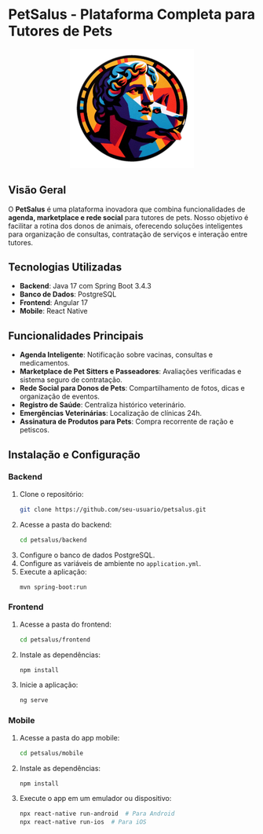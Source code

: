 # PetSalus - Plataforma Completa para Tutores de Pets

<p align = "center">
  <img src="/images/PetSalus_Logo.png" width="50%" />
</p>

## Visão Geral
O **PetSalus** é uma plataforma inovadora que combina funcionalidades de **agenda, marketplace e rede social** para tutores de pets. Nosso objetivo é facilitar a rotina dos donos de animais, oferecendo soluções inteligentes para organização de consultas, contratação de serviços e interação entre tutores.

## Tecnologias Utilizadas
- **Backend**: Java 17 com Spring Boot 3.4.3
- **Banco de Dados**: PostgreSQL
- **Frontend**: Angular 17
- **Mobile**: React Native

## Funcionalidades Principais
- **Agenda Inteligente**: Notificação sobre vacinas, consultas e medicamentos.
- **Marketplace de Pet Sitters e Passeadores**: Avaliações verificadas e sistema seguro de contratação.
- **Rede Social para Donos de Pets**: Compartilhamento de fotos, dicas e organização de eventos.
- **Registro de Saúde**: Centraliza histórico veterinário.
- **Emergências Veterinárias**: Localização de clínicas 24h.
- **Assinatura de Produtos para Pets**: Compra recorrente de ração e petiscos.

## Instalação e Configuração
### Backend
1. Clone o repositório:
   ```sh
   git clone https://github.com/seu-usuario/petsalus.git
   ```
2. Acesse a pasta do backend:
   ```sh
   cd petsalus/backend
   ```
3. Configure o banco de dados PostgreSQL.
4. Configure as variáveis de ambiente no `application.yml`.
5. Execute a aplicação:
   ```sh
   mvn spring-boot:run
   ```

### Frontend
1. Acesse a pasta do frontend:
   ```sh
   cd petsalus/frontend
   ```
2. Instale as dependências:
   ```sh
   npm install
   ```
3. Inicie a aplicação:
   ```sh
   ng serve
   ```

### Mobile
1. Acesse a pasta do app mobile:
   ```sh
   cd petsalus/mobile
   ```
2. Instale as dependências:
   ```sh
   npm install
   ```
3. Execute o app em um emulador ou dispositivo:
   ```sh
   npx react-native run-android  # Para Android
   npx react-native run-ios  # Para iOS
   ```